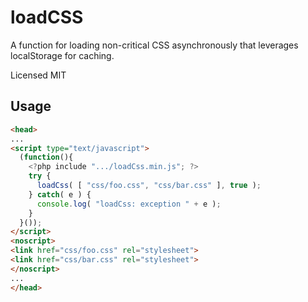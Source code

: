 # loadCSS

A function for loading non-critical CSS asynchronously that leverages localStorage for caching.

Licensed MIT

## Usage

``` html
<head>
...
<script type="text/javascript">
  (function(){
    <?php include ".../loadCss.min.js"; ?>
    try {
      loadCss( [ "css/foo.css", "css/bar.css" ], true );
    } catch( e ) {
      console.log( "loadCss: exception " + e );
    }
  }());
</script>
<noscript>
<link href="css/foo.css" rel="stylesheet">
<link href="css/bar.css" rel="stylesheet">
</noscript>
...
</head>
```
